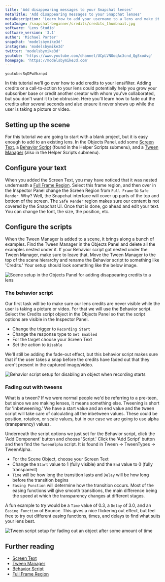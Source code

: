 ```yaml
---
title: 'Add disappearing messages to your Snapchat lenses'
metaTitle: 'Add disappearing messages to your Snapchat lenses'
metaDescription: 'Learn how to add your username to a lens and make it disappear automatically!'
metaImage: /snapchat-beginner/credits/credits_thumbnail.jpg
software: 'Lens Studio'
software_version: '3.1'
author: 'Michael Porter'
snapchat: 'modelsbymike3d'
instagram: 'modelsbymike3d'
twitter: 'modelsbymike3d'
youtube: 'https://www.youtube.com/channel/UCpLVNOoqAc3cnd_QgSxoAvg'
homepage: 'https://modelsbymike3d.com'
---
```


`youtube:SqDPwVhznp4`

In this tutorial we'll go over how to add credits to your lens/filter. Adding credits or a call-to-action to your lens could potentially help you grow your subscriber base or credit another creator with whom you've collaborated, but you don't want it to be obtrusive. Here you'll learn how to fade out the credits after several seconds and also ensure it never shows up while the user is taking a picture or video.

## Setting up the scene

For this tutorial we are going to start with a blank project, but it is easy enough to add to an existing lens. In the Objects Panel, add some [Screen Text](https://lensstudio.snapchat.com/guides/2d/text/), a [Behavior Script](https://lensstudio.snapchat.com/guides/scripting/helper-scripts/behavior/) (found in the Helper Scripts submenu), and a [Tween Manager](https://lensstudio.snapchat.com/guides/scripting/helper-scripts/tween-manager/) (also in the Helper Scripts submenu).

## Configure your text

When you added the Screen Text, you may have noticed that it was nested underneath a [Full Frame Region](https://lensstudio.snapchat.com/guides/2d/screen-transform/screen-region-device-simulation/). Select this frame region, and then over in the Inspector Panel change the Screen Region from `Full Frame` to `Safe Render`. Why? Well, the Snapchat interface will cover up parts of the top and bottom of the screen. The `Safe Render` region makes sure our content is not covered by the Snapchat UI. Once that is done, go ahead and edit your text. You can change the font, the size, the position, etc.

## Configure the scripts

When the Tween Manager is added to a scene, it brings along a bunch of examples. Find the Tween Manager in the Objects Panel and delete all the examples nested under it. If your Behavior script got nested under the Tween Manager, make sure to leave that. Move the Tween Manager to the top of the scene hierarchy and rename the Behavior script to something like 'Credits.' Your setup should look something like the below image.

![Scene setup in the Objects Panel for adding disappearing credits to a lens](../../snapchat-beginner/credits/scene_setup.jpg)

### The behavior script

Our first task will be to make sure our lens credits are never visible while the user is taking a picture or video. For that we will use the Behavior script. Select the Credits script object in the Objects Panel so that the script options are visible in the Inspector Panel.

- Change the trigger to `Recording Start`
- Change the response type to `Set Enabled`
- For the target choose your Screen Text
- Set the action to `Disable`

We'll still be adding the fade-out effect, but this behavior script makes sure that if the user takes a snap before the credits have faded out that they aren't present in the captured image/video.

![Behavior script setup for disabling an object when recording starts](../../snapchat-beginner/credits/behavior_script.jpg)

### Fading out with tweens

What is a tween? If we were normal people we'd be referring to a pre-teen, but since we are making lenses, it means something else. Tweening is short for 'inbetweening.' We have a start value and an end value and the tween script will take care of calculating all the inbetween values. These could be position, rotation, or scale values, but in our case we are going to use alpha (transparency) values.

Underneath the script options we just set for the Behavior script, click the 'Add Component' button and choose 'Script.' Click the 'Add Script' button and then find the `TweenAlpha` script. It is found in Tween -> TweenTypes -> TweenAlpha.

- For the Scene Object, choose your Screen Text
- Change the `Start` value to 1 (fully visible) and the `End` value to 0 (fully transparent)
- `Time` will be how long the transition lasts and `Delay` will be how long before the transition begins
- `Easing Function` will determine how the transition occurs. Most of the easing functions will give smooth transitions, the main difference being the speed at which the transparency changes at different stages.

A fun example to try would be a `Time` value of 0.3, a `Delay` of 3.0, and an `Easing Function` of Bounce. This gives a nice flickering out effect, but feel free to try out different easing functions, times, and delays to find what suits your lens best.

![Tween script setup for fading out an object after some amount of time](../../snapchat-beginner/credits/tween_script.jpg)

## Further reading

- [Screen Text](https://lensstudio.snapchat.com/guides/2d/text/)
- [Tween Manager](https://lensstudio.snapchat.com/guides/scripting/helper-scripts/tween-manager/)
- [Behavior Script](https://lensstudio.snapchat.com/guides/scripting/helper-scripts/behavior/)
- [Full Frame Region](https://lensstudio.snapchat.com/guides/2d/screen-transform/screen-region-device-simulation/)
